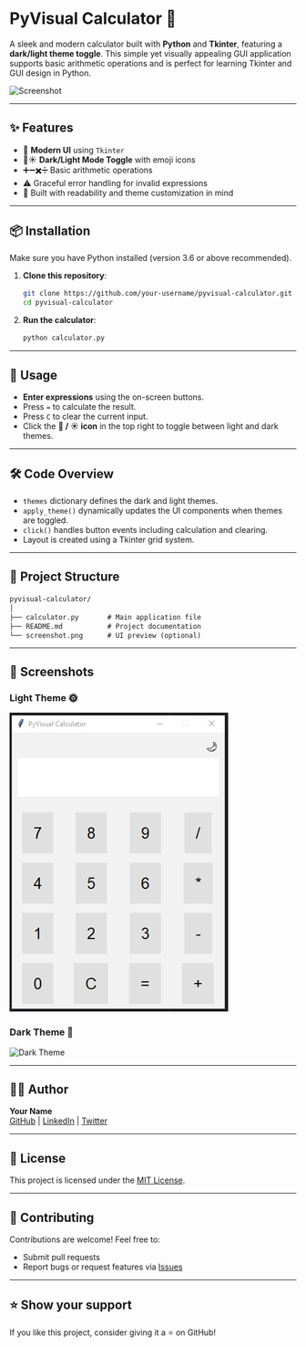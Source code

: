 # PyVisual Calculator 🧮

A sleek and modern calculator built with **Python** and **Tkinter**, featuring a **dark/light theme toggle**. This simple yet visually appealing GUI application supports basic arithmetic operations and is perfect for learning Tkinter and GUI design in Python.

![Screenshot](screenshot.png) 

---

## ✨ Features

- 📱 **Modern UI** using `Tkinter`
- 🌙☀️ **Dark/Light Mode Toggle** with emoji icons
- ➕➖✖️➗ Basic arithmetic operations
- ⚠️ Graceful error handling for invalid expressions
- 🧠 Built with readability and theme customization in mind

---

## 📦 Installation

Make sure you have Python installed (version 3.6 or above recommended).

1. **Clone this repository**:
   ```bash
   git clone https://github.com/your-username/pyvisual-calculator.git
   cd pyvisual-calculator
   ```

2. **Run the calculator**:
   ```bash
   python calculator.py
   ```

---

## 🧾 Usage

- **Enter expressions** using the on-screen buttons.
- Press `=` to calculate the result.
- Press `C` to clear the current input.
- Click the **🌙 / ☀️ icon** in the top right to toggle between light and dark themes.

---

## 🛠️ Code Overview

- `themes` dictionary defines the dark and light themes.
- `apply_theme()` dynamically updates the UI components when themes are toggled.
- `click()` handles button events including calculation and clearing.
- Layout is created using a Tkinter grid system.

---

## 📁 Project Structure

```
pyvisual-calculator/
│
├── calculator.py       # Main application file
├── README.md           # Project documentation
└── screenshot.png      # UI preview (optional)
```

---

## 📸 Screenshots

### Light Theme 🌞
![Light Theme](LightScreen.jpg) <!-- Optional: add your screenshot -->

### Dark Theme 🌚
![Dark Theme](dark_theme.png) <!-- Optional: add your screenshot -->

---

## 🧑‍💻 Author

**Your Name**  
[GitHub](https://github.com/your-username) | [LinkedIn](https://linkedin.com/in/your-profile) | [Twitter](https://twitter.com/yourhandle)

---

## 📃 License

This project is licensed under the [MIT License](LICENSE).

---

## 🙌 Contributing

Contributions are welcome! Feel free to:
- Submit pull requests
- Report bugs or request features via [Issues](https://github.com/your-username/pyvisual-calculator/issues)

---

## ⭐️ Show your support

If you like this project, consider giving it a ⭐️ on GitHub!

